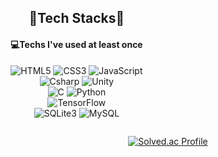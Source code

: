  

  


<div align="center" style="display:inline-block;">
  <h2>🎈Tech Stacks🎈</h2>
  <h4>💻Techs I've used at least once</h4>
  
  <img alt="HTML5" src ="https://img.shields.io/badge/HTML5-E34F26.svg?&style=for-the-badge&logo=HTML5&logoColor=white"/> <img alt="CSS3" src ="https://img.shields.io/badge/CSS3-1572B6.svg?&style=for-the-badge&logo=CSS3&logoColor=white"/> <img alt="JavaScript" src ="https://img.shields.io/badge/JavaScript-F7DF1E.svg?&style=for-the-badge&logo=JavaScript&logoColor=black"/><br>
<img alt="Csharp" src ="https://img.shields.io/badge/C Sharp-239120.svg?&style=for-the-badge&logo=C sharp&logoColor=white"/> <img alt="Unity" src ="https://img.shields.io/badge/Unity-FFFFFF.svg?&style=for-the-badge&logo=Unity&logoColor=black"/><br>
<img alt="C" src ="https://img.shields.io/badge/C-A8B9CC.svg?&style=for-the-badge&logo=C&logoColor=white"/> <img alt="Python" src ="https://img.shields.io/badge/Python-3776AB.svg?&style=for-the-badge&logo=Python&logoColor=white"/><br>
<img alt="TensorFlow" src ="https://img.shields.io/badge/TensorFlow-FF6F00.svg?&style=for-the-badge&logo=TensorFlow&logoColor=white"/><br>
<img alt="SQLite3" src ="https://img.shields.io/badge/SQLite-003B57.svg?&style=for-the-badge&logo=SQLite&logoColor=white"/> <img alt="MySQL" src ="https://img.shields.io/badge/MySQL-4479A1.svg?&style=for-the-badge&logo=MySQL&logoColor=white"/>
  
</div>


<div align="center">

    
[![Solved.ac Profile](http://mazassumnida.wtf/api/generate_badge?boj=cku7808)](https://solved.ac/cku7808)
    
    
</div>   
